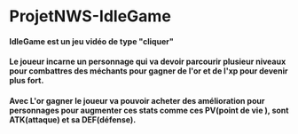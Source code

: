 # ProjetNWS-IdleGame

#### IdleGame est un jeu vidéo de type "cliquer"

#### Le joueur incarne un personnage qui va devoir parcourir plusieur niveaux pour combattres des méchants pour gagner de l'or et de l'xp pour devenir plus fort.

#### Avec L'or gagner le joueur va pouvoir acheter des amélioration pour personnages pour augmenter ces stats comme ces PV(point de vie ), sont ATK(attaque) et sa DEF(défense).
